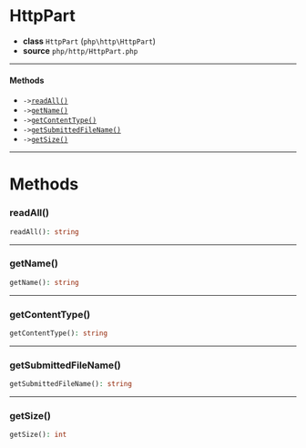 # HttpPart

- **class** `HttpPart` (`php\http\HttpPart`)
- **source** `php/http/HttpPart.php`

---

#### Methods

- `->`[`readAll()`](#method-readall)
- `->`[`getName()`](#method-getname)
- `->`[`getContentType()`](#method-getcontenttype)
- `->`[`getSubmittedFileName()`](#method-getsubmittedfilename)
- `->`[`getSize()`](#method-getsize)

---
# Methods

<a name="method-readall"></a>

### readAll()
```php
readAll(): string
```

---

<a name="method-getname"></a>

### getName()
```php
getName(): string
```

---

<a name="method-getcontenttype"></a>

### getContentType()
```php
getContentType(): string
```

---

<a name="method-getsubmittedfilename"></a>

### getSubmittedFileName()
```php
getSubmittedFileName(): string
```

---

<a name="method-getsize"></a>

### getSize()
```php
getSize(): int
```